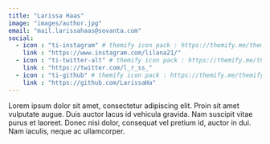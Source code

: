```yaml
---
title: "Larissa Haas"
image: "images/author.jpg"
email: "mail.larissahaas@sovanta.com"
social:
  - icon : "ti-instagram" # themify icon pack : https://themify.me/themify-icons
    link : "https://www.instagram.com/lilana21/"
  - icon : "ti-twitter-alt" # themify icon pack : https://themify.me/themify-icons
    link : "https://twitter.com/l_r_ss_"
  - icon : "ti-github" # themify icon pack : https://themify.me/themify-icons
    link : "https://github.com/LarissaHa"
---
```


Lorem ipsum dolor sit amet, consectetur adipiscing elit. Proin sit amet vulputate augue. Duis auctor lacus id vehicula gravida. Nam suscipit vitae purus et laoreet.
Donec nisi dolor, consequat vel pretium id, auctor in dui. Nam iaculis, neque ac ullamcorper.